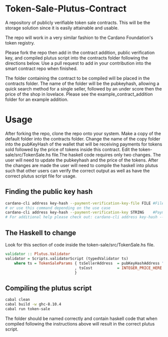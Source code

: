 # Token-Sale-Plutus-Contract

A repository of publicly verifiable token sale contracts. This will be the storage solution since it is easily attainable and usable.

The repo will work in a very similar fashion to the Cardano Foundation's token registry.

Please fork the repo then add in the contract addition, public verification key, and compiled plutus script into the contracts folder following the directions below. Use a pull request to add in your contribution into the smart contract repo when finished.


The folder containing the contract to be compiled will be placed in the contracts folder. The name of the folder will be the pubkeyhash, allowing a quick search method for a single seller, followed by an under score then the price of the shop in lovelace. Please see the example_contract_addition folder for an example addition.


# Usage
After forking the repo, clone the repo onto your system. Make a copy of the default folder into the contracts folder. Change the name of the copy folder into the pubKeyHash of the wallet that will be receiving payments for tokens sold followed by the price of tokens inside this contract. Edit the token-sale/src/TokenSale.hs file.The haskell code requires only two changes. The user will need to update the pubkeyhash and the price of the tokens. After the changes are made the user will need to compile the haskell into plutus such that other users can verify the correct output as well as have the correct plutus script file for usage.

## Finding the public key hash

```bash
cardano-cli address key-hash --payment-verification-key-file FILE #Filepath of the payment verification key.
# or use this command depending on the use case
cardano-cli address key-hash --payment-verification-key STRING    #Payment verification key (Bech32-encoded)
# For additional help please check out: cardano-cli address key-hash --help
```

## The Haskell to change
Look for this section of code inside the token-sale/src/TokenSale.hs file. 

```hs
validator :: Plutus.Validator
validator = Scripts.validatorScript (typedValidator ts)
    where ts = TokenSaleParams { tsSellerAddress  = pubKeyHashAddress "PUB_KEY_HASH_HERE" -- Put in the seller's pubkeyhash here
                               , tsCost           = INTEGER_PRICE_HERE                    -- Price for the token in lovelace
                               }
```                               

## Compiling the plutus script

```bash
cabal clean
cabal build -w ghc-8.10.4
cabal run token-sale
```

The folder should be named correctly and contain haskell code that when compiled following the instructions above will result in the correct plutus script.